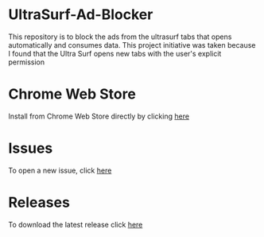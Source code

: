 # UltraSurf-Ad-Blocker
This repository is to block the ads from the ultrasurf tabs that opens automatically and consumes data. This project initiative was taken because I found that the Ultra Surf opens new tabs with the user's explicit permission<br>
# Chrome Web Store
Install from Chrome Web Store directly by clicking [here](https://chrome.google.com/webstore/detail/ultrasurf-ad-blocker/lipagiadamcpecbedfanagiflejiiand)
# Issues
To open a new issue, click [here](https://github.com/shmohit2002/UltraSurf-Ad-Blocker/issues)

# Releases
To download the latest release click [here](https://github.com/shmohit2002/UltraSurf-Ad-Blocker/releases)
